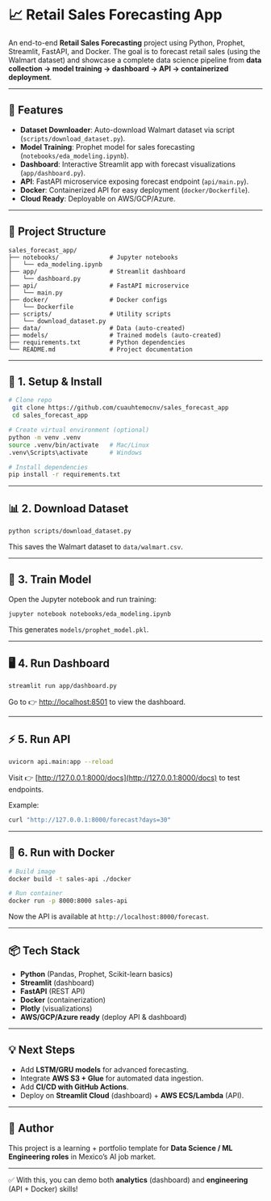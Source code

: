 # 📈 Retail Sales Forecasting App

An end-to-end **Retail Sales Forecasting** project using Python, Prophet, Streamlit, FastAPI, and Docker. The goal is to forecast retail sales (using the Walmart dataset) and showcase a complete data science pipeline from **data collection → model training → dashboard → API → containerized deployment**.

---

## 🚀 Features
- **Dataset Downloader**: Auto-download Walmart dataset via script (`scripts/download_dataset.py`).
- **Model Training**: Prophet model for sales forecasting (`notebooks/eda_modeling.ipynb`).
- **Dashboard**: Interactive Streamlit app with forecast visualizations (`app/dashboard.py`).
- **API**: FastAPI microservice exposing forecast endpoint (`api/main.py`).
- **Docker**: Containerized API for easy deployment (`docker/Dockerfile`).
- **Cloud Ready**: Deployable on AWS/GCP/Azure.

---

## 📂 Project Structure
```
sales_forecast_app/
├── notebooks/              # Jupyter notebooks
│   └── eda_modeling.ipynb
├── app/                    # Streamlit dashboard
│   └── dashboard.py
├── api/                    # FastAPI microservice
│   └── main.py
├── docker/                 # Docker configs
│   └── Dockerfile
├── scripts/                # Utility scripts
│   └── download_dataset.py
├── data/                   # Data (auto-created)
├── models/                 # Trained models (auto-created)
├── requirements.txt        # Python dependencies
└── README.md               # Project documentation
```

---

## 🔽 1. Setup & Install
```bash
# Clone repo
 git clone https://github.com/cuauhtemocnv/sales_forecast_app
 cd sales_forecast_app

# Create virtual environment (optional)
python -m venv .venv
source .venv/bin/activate   # Mac/Linux
.venv\Scripts\activate      # Windows

# Install dependencies
pip install -r requirements.txt
```

---

## 📊 2. Download Dataset
```bash
python scripts/download_dataset.py
```
This saves the Walmart dataset to `data/walmart.csv`.

---

## 🤖 3. Train Model
Open the Jupyter notebook and run training:
```bash
jupyter notebook notebooks/eda_modeling.ipynb
```
This generates `models/prophet_model.pkl`.

---

## 🖥️ 4. Run Dashboard
```bash
streamlit run app/dashboard.py
```
Go to 👉 [http://localhost:8501](http://localhost:8501) to view the dashboard.

---

## ⚡ 5. Run API
```bash
uvicorn api.main:app --reload
```
Visit 👉 [http://127.0.0.1:8000/docs](http://127.0.0.1:8000/docs) to test endpoints.

Example:
```bash
curl "http://127.0.0.1:8000/forecast?days=30"
```

---

## 🐳 6. Run with Docker
```bash
# Build image
docker build -t sales-api ./docker

# Run container
docker run -p 8000:8000 sales-api
```
Now the API is available at `http://localhost:8000/forecast`.

---

## 📦 Tech Stack
- **Python** (Pandas, Prophet, Scikit-learn basics)
- **Streamlit** (dashboard)
- **FastAPI** (REST API)
- **Docker** (containerization)
- **Plotly** (visualizations)
- **AWS/GCP/Azure ready** (deploy API & dashboard)

---

## 💡 Next Steps
- Add **LSTM/GRU models** for advanced forecasting.
- Integrate **AWS S3 + Glue** for automated data ingestion.
- Add **CI/CD with GitHub Actions**.
- Deploy on **Streamlit Cloud** (dashboard) + **AWS ECS/Lambda** (API).

---

## 🙌 Author
This project is a learning + portfolio template for **Data Science / ML Engineering roles** in Mexico’s AI job market.

---

✅ With this, you can demo both **analytics** (dashboard) and **engineering** (API + Docker) skills!
